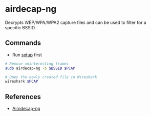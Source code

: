 # airdecap-ng

Decrypts WEP/WPA/WPA2 capture files and can be used to filter for a specific BSSID.

## Commands

* Run [setup](../setup.md) first

```bash
# Remove uninteresting frames
sudo airdecap-ng -b $BSSID $PCAP

# Open the newly created file in Wireshark
wireshark $PCAP
```

## References

* [Airodecap-ng](https://www.aircrack-ng.org/doku.php?id=airdecap-ng)
